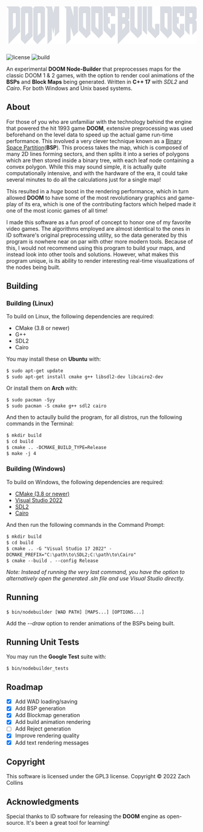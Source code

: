 <h1 align="center" ><img height="100px" src="assets/logo.svg"></h1>

![license](https://img.shields.io/github/license/7thSamurai/nodebuilder)
![build](https://img.shields.io/github/workflow/status/7thSamurai/nodebuilder/CMake)

An experimental **DOOM Node-Builder** that preprocesses maps for the classic DOOM 1 & 2 games, with the option to render cool animations of the **BSPs** and **Block Maps** being generated. 
Written in **C++ 17** with *SDL2* and *Cairo*. For both Windows and Unix based systems.

## About

For those of you who are unfamiliar with the technology behind the engine that powered the hit 1993 game **DOOM**, extensive preprocessing was used
beforehand on the level data to speed up the actual game run-time performance. This involved a very clever technique known as a [Binary Space Partition](https://en.wikipedia.org/wiki/Binary_space_partitioning)(**BSP**). 
This process takes the  map, which is composed of many 2D lines forming sectors, and then splits it into a series of polygons which are then stored inside
a binary tree, with each leaf node containing a convex polygon. While this may sound simple, it is actually quite computationally intensive, and with the
hardware of the era, it could take several minutes to do all the calculations just for a single map!

This resulted in a *huge* boost in the rendering performance, which in turn allowed **DOOM** to have some of the most revolutionary graphics and game-play
of its era, which is one of the contributing factors which helped made it one of the most iconic games of all time!

I made this software as a fun proof of concept to honor one of my favorite video games. The algorithms employed are almost identical to the ones in
ID software's original preprocessing utility, so the data generated by this program is nowhere near on par with other more modern tools. Because of this, I
would not recommend using this program to build your maps, and instead look into other tools and solutions. However, what makes this program unique, is its
ability to render interesting real-time visualizations of the nodes being built.

## Building

### Building (Linux)

To build on Linux, the following dependencies are required:

- CMake (3.8 or newer)
- G++
- SDL2
- Cairo

You may install these on **Ubuntu** with:

```
$ sudo apt-get update
$ sudo apt-get install cmake g++ libsdl2-dev libcairo2-dev
```

Or install them on **Arch** with:

```
$ sudo pacman -Syy
$ sudo pacman -S cmake g++ sdl2 cairo
```

And then to actaully build the program, for all distros, run the following commands in the Terminal:

```
$ mkdir build
$ cd build
$ cmake .. -DCMAKE_BUILD_TYPE=Release
$ make -j 4
```

### Building (Windows)

To build on Windows, the following dependencies are required:

- [CMake (3.8 or newer)](https://cmake.org/download/)
- [Visual Studio 2022](https://visualstudio.microsoft.com/downloads/)
- [SDL2](https://github.com/libsdl-org/SDL/releases/latest)
- [Cairo](https://github.com/preshing/cairo-windows/releases/latest)

And then run the following commands in the Command Prompt:

```
$ mkdir build
$ cd build
$ cmake .. -G "Visual Studio 17 2022" -DCMAKE_PREFIX="C:\path\to\SDL2;C:\path\to\Cairo"
$ cmake --build . --config Release
```

*Note: Instead of running the very last command, you have the option to alternatively open the generated .sln file and use Visual Studio directly.*

## Running

```
$ bin/nodebuilder [WAD PATH] [MAPS...] [OPTIONS...]
```

Add the *--draw* option to render animations of the BSPs being built.

## Running Unit Tests

You may run the **Google Test** suite with:

```
$ bin/nodebuilder_tests
```

## Roadmap

- [x] Add WAD loading/saving
- [x] Add BSP generation
- [x] Add Blockmap generation
- [x] Add build animation rendering
- [ ] Add Reject generation
- [x] Improve rendering quality
- [x] Add text rendering messages

## Copyright

This software is licensed under the GPL3 license. Copyright &copy; 2022 Zach Collins

## Acknowledgments

Special thanks to ID software for releasing the **DOOM** engine as open-source. It's been a great tool for learning!
